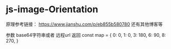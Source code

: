 # js-image-Orientation
原理参考链接：
https://www.jianshu.com/p/eb855b580780
还有其他博客等

参数 base64字符串或者 远程url
返回  const map = {
      0: 0,
      1: 0,
      3: 180,
      6: 90,
      8: 270,
    }
